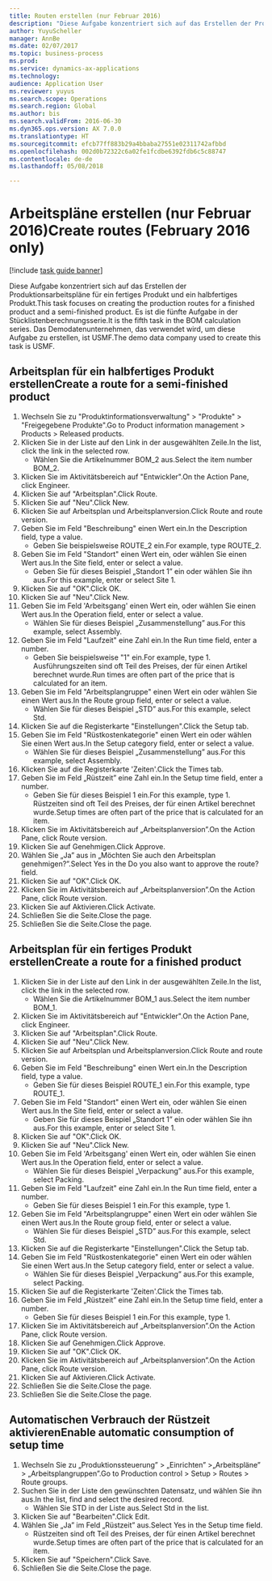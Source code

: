 ```yaml
--- 
title: Routen erstellen (nur Februar 2016)
description: "Diese Aufgabe konzentriert sich auf das Erstellen der Produktionsarbeitspläne für ein fertiges Produkt und ein halbfertiges Produkt."
author: YuyuScheller
manager: AnnBe
ms.date: 02/07/2017
ms.topic: business-process
ms.prod: 
ms.service: dynamics-ax-applications
ms.technology: 
audience: Application User
ms.reviewer: yuyus
ms.search.scope: Operations
ms.search.region: Global
ms.author: bis
ms.search.validFrom: 2016-06-30
ms.dyn365.ops.version: AX 7.0.0
ms.translationtype: HT
ms.sourcegitcommit: efcb77ff883b29a4bbaba27551e02311742afbbd
ms.openlocfilehash: 002d0b72322c6a02fe1fcdbe6392fdb6c5c88747
ms.contentlocale: de-de
ms.lasthandoff: 05/08/2018

---
```

# <a name="create-routes-february-2016-only"></a><span data-ttu-id="c5068-103">Arbeitspläne erstellen (nur Februar 2016)</span><span class="sxs-lookup"><span data-stu-id="c5068-103">Create routes (February 2016 only)</span></span>

[!include [task guide banner](../../includes/task-guide-banner.md)]

<span data-ttu-id="c5068-104">Diese Aufgabe konzentriert sich auf das Erstellen der Produktionsarbeitspläne für ein fertiges Produkt und ein halbfertiges Produkt.</span><span class="sxs-lookup"><span data-stu-id="c5068-104">This task focuses on creating the production routes for a finished product and a semi-finished product.</span></span> <span data-ttu-id="c5068-105">Es ist die fünfte Aufgabe in der Stücklistenberechnungsserie.</span><span class="sxs-lookup"><span data-stu-id="c5068-105">It is the fifth task in the BOM calculation series.</span></span> <span data-ttu-id="c5068-106">Das Demodatenunternehmen, das verwendet wird, um diese Aufgabe zu erstellen, ist USMF.</span><span class="sxs-lookup"><span data-stu-id="c5068-106">The demo data company used to create this task is USMF.</span></span>


## <a name="create-a-route-for-a-semi-finished-product"></a><span data-ttu-id="c5068-107">Arbeitsplan für ein halbfertiges Produkt erstellen</span><span class="sxs-lookup"><span data-stu-id="c5068-107">Create a route for a semi-finished product</span></span>
1. <span data-ttu-id="c5068-108">Wechseln Sie zu "Produktinformationsverwaltung" > "Produkte" > "Freigegebene Produkte".</span><span class="sxs-lookup"><span data-stu-id="c5068-108">Go to Product information management > Products > Released products.</span></span>
2. <span data-ttu-id="c5068-109">Klicken Sie in der Liste auf den Link in der ausgewählten Zeile.</span><span class="sxs-lookup"><span data-stu-id="c5068-109">In the list, click the link in the selected row.</span></span>
    * <span data-ttu-id="c5068-110">Wählen Sie die Artikelnummer BOM_2 aus.</span><span class="sxs-lookup"><span data-stu-id="c5068-110">Select the item number BOM_2.</span></span>  
3. <span data-ttu-id="c5068-111">Klicken Sie im Aktivitätsbereich auf "Entwickler".</span><span class="sxs-lookup"><span data-stu-id="c5068-111">On the Action Pane, click Engineer.</span></span>
4. <span data-ttu-id="c5068-112">Klicken Sie auf "Arbeitsplan".</span><span class="sxs-lookup"><span data-stu-id="c5068-112">Click Route.</span></span>
5. <span data-ttu-id="c5068-113">Klicken Sie auf "Neu".</span><span class="sxs-lookup"><span data-stu-id="c5068-113">Click New.</span></span>
6. <span data-ttu-id="c5068-114">Klicken Sie auf Arbeitsplan und Arbeitsplanversion.</span><span class="sxs-lookup"><span data-stu-id="c5068-114">Click Route and route version.</span></span>
7. <span data-ttu-id="c5068-115">Geben Sie im Feld "Beschreibung" einen Wert ein.</span><span class="sxs-lookup"><span data-stu-id="c5068-115">In the Description field, type a value.</span></span>
    * <span data-ttu-id="c5068-116">Geben Sie beispielsweise ROUTE_2 ein.</span><span class="sxs-lookup"><span data-stu-id="c5068-116">For example, type ROUTE_2.</span></span>  
8. <span data-ttu-id="c5068-117">Geben Sie im Feld "Standort" einen Wert ein, oder wählen Sie einen Wert aus.</span><span class="sxs-lookup"><span data-stu-id="c5068-117">In the Site field, enter or select a value.</span></span>
    * <span data-ttu-id="c5068-118">Geben Sie für dieses Beispiel „Standort 1” ein oder wählen Sie ihn aus.</span><span class="sxs-lookup"><span data-stu-id="c5068-118">For this example, enter or select Site 1.</span></span>  
9. <span data-ttu-id="c5068-119">Klicken Sie auf "OK".</span><span class="sxs-lookup"><span data-stu-id="c5068-119">Click OK.</span></span>
10. <span data-ttu-id="c5068-120">Klicken Sie auf "Neu".</span><span class="sxs-lookup"><span data-stu-id="c5068-120">Click New.</span></span>
11. <span data-ttu-id="c5068-121">Geben Sie im Feld 'Arbeitsgang' einen Wert ein, oder wählen Sie einen Wert aus.</span><span class="sxs-lookup"><span data-stu-id="c5068-121">In the Operation field, enter or select a value.</span></span>
    * <span data-ttu-id="c5068-122">Wählen Sie für dieses Beispiel „Zusammenstellung” aus.</span><span class="sxs-lookup"><span data-stu-id="c5068-122">For this example, select Assembly.</span></span>  
12. <span data-ttu-id="c5068-123">Geben Sie im Feld "Laufzeit" eine Zahl ein.</span><span class="sxs-lookup"><span data-stu-id="c5068-123">In the Run time field, enter a number.</span></span>
    * <span data-ttu-id="c5068-124">Geben Sie beispielsweise "1" ein.</span><span class="sxs-lookup"><span data-stu-id="c5068-124">For example, type 1.</span></span> <span data-ttu-id="c5068-125">Ausführungszeiten sind oft Teil des Preises, der für einen Artikel berechnet wurde.</span><span class="sxs-lookup"><span data-stu-id="c5068-125">Run times are often part of the price that is calculated for an item.</span></span>  
13. <span data-ttu-id="c5068-126">Geben Sie im Feld "Arbeitsplangruppe" einen Wert ein oder wählen Sie einen Wert aus.</span><span class="sxs-lookup"><span data-stu-id="c5068-126">In the Route group field, enter or select a value.</span></span>
    * <span data-ttu-id="c5068-127">Wählen Sie für dieses Beispiel „STD” aus.</span><span class="sxs-lookup"><span data-stu-id="c5068-127">For this example, select Std.</span></span>  
14. <span data-ttu-id="c5068-128">Klicken Sie auf die Registerkarte "Einstellungen".</span><span class="sxs-lookup"><span data-stu-id="c5068-128">Click the Setup tab.</span></span>
15. <span data-ttu-id="c5068-129">Geben Sie im Feld "Rüstkostenkategorie" einen Wert ein oder wählen Sie einen Wert aus.</span><span class="sxs-lookup"><span data-stu-id="c5068-129">In the Setup category field, enter or select a value.</span></span>
    * <span data-ttu-id="c5068-130">Wählen Sie für dieses Beispiel „Zusammenstellung” aus.</span><span class="sxs-lookup"><span data-stu-id="c5068-130">For this example, select Assembly.</span></span>  
16. <span data-ttu-id="c5068-131">Klicken Sie auf die Registerkarte 'Zeiten'.</span><span class="sxs-lookup"><span data-stu-id="c5068-131">Click the Times tab.</span></span>
17. <span data-ttu-id="c5068-132">Geben Sie im Feld „Rüstzeit” eine Zahl ein.</span><span class="sxs-lookup"><span data-stu-id="c5068-132">In the Setup time field, enter a number.</span></span>
    * <span data-ttu-id="c5068-133">Geben Sie für dieses Beispiel 1 ein.</span><span class="sxs-lookup"><span data-stu-id="c5068-133">For this example, type 1.</span></span> <span data-ttu-id="c5068-134">Rüstzeiten sind oft Teil des Preises, der für einen Artikel berechnet wurde.</span><span class="sxs-lookup"><span data-stu-id="c5068-134">Setup times are often part of the price that is calculated for an item.</span></span>  
18. <span data-ttu-id="c5068-135">Klicken Sie im Aktivitätsbereich auf „Arbeitsplanversion”.</span><span class="sxs-lookup"><span data-stu-id="c5068-135">On the Action Pane, click Route version.</span></span>
19. <span data-ttu-id="c5068-136">Klicken Sie auf Genehmigen.</span><span class="sxs-lookup"><span data-stu-id="c5068-136">Click Approve.</span></span>
20. <span data-ttu-id="c5068-137">Wählen Sie „Ja” aus in „Möchten Sie auch den Arbeitsplan genehmigen?”.</span><span class="sxs-lookup"><span data-stu-id="c5068-137">Select Yes in the Do you also want to approve the route? field.</span></span>
21. <span data-ttu-id="c5068-138">Klicken Sie auf "OK".</span><span class="sxs-lookup"><span data-stu-id="c5068-138">Click OK.</span></span>
22. <span data-ttu-id="c5068-139">Klicken Sie im Aktivitätsbereich auf „Arbeitsplanversion”.</span><span class="sxs-lookup"><span data-stu-id="c5068-139">On the Action Pane, click Route version.</span></span>
23. <span data-ttu-id="c5068-140">Klicken Sie auf Aktivieren.</span><span class="sxs-lookup"><span data-stu-id="c5068-140">Click Activate.</span></span>
24. <span data-ttu-id="c5068-141">Schließen Sie die Seite.</span><span class="sxs-lookup"><span data-stu-id="c5068-141">Close the page.</span></span>
25. <span data-ttu-id="c5068-142">Schließen Sie die Seite.</span><span class="sxs-lookup"><span data-stu-id="c5068-142">Close the page.</span></span>

## <a name="create-a-route-for-a-finished-product"></a><span data-ttu-id="c5068-143">Arbeitsplan für ein fertiges Produkt erstellen</span><span class="sxs-lookup"><span data-stu-id="c5068-143">Create a route for a finished product</span></span>
1. <span data-ttu-id="c5068-144">Klicken Sie in der Liste auf den Link in der ausgewählten Zeile.</span><span class="sxs-lookup"><span data-stu-id="c5068-144">In the list, click the link in the selected row.</span></span>
    * <span data-ttu-id="c5068-145">Wählen Sie die Artikelnummer BOM_1 aus.</span><span class="sxs-lookup"><span data-stu-id="c5068-145">Select the item number BOM_1.</span></span>  
2. <span data-ttu-id="c5068-146">Klicken Sie im Aktivitätsbereich auf "Entwickler".</span><span class="sxs-lookup"><span data-stu-id="c5068-146">On the Action Pane, click Engineer.</span></span>
3. <span data-ttu-id="c5068-147">Klicken Sie auf "Arbeitsplan".</span><span class="sxs-lookup"><span data-stu-id="c5068-147">Click Route.</span></span>
4. <span data-ttu-id="c5068-148">Klicken Sie auf "Neu".</span><span class="sxs-lookup"><span data-stu-id="c5068-148">Click New.</span></span>
5. <span data-ttu-id="c5068-149">Klicken Sie auf Arbeitsplan und Arbeitsplanversion.</span><span class="sxs-lookup"><span data-stu-id="c5068-149">Click Route and route version.</span></span>
6. <span data-ttu-id="c5068-150">Geben Sie im Feld "Beschreibung" einen Wert ein.</span><span class="sxs-lookup"><span data-stu-id="c5068-150">In the Description field, type a value.</span></span>
    * <span data-ttu-id="c5068-151">Geben Sie für dieses Beispiel ROUTE_1 ein.</span><span class="sxs-lookup"><span data-stu-id="c5068-151">For this example, type ROUTE_1.</span></span>  
7. <span data-ttu-id="c5068-152">Geben Sie im Feld "Standort" einen Wert ein, oder wählen Sie einen Wert aus.</span><span class="sxs-lookup"><span data-stu-id="c5068-152">In the Site field, enter or select a value.</span></span>
    * <span data-ttu-id="c5068-153">Geben Sie für dieses Beispiel „Standort 1” ein oder wählen Sie ihn aus.</span><span class="sxs-lookup"><span data-stu-id="c5068-153">For this example, enter or select Site 1.</span></span>  
8. <span data-ttu-id="c5068-154">Klicken Sie auf "OK".</span><span class="sxs-lookup"><span data-stu-id="c5068-154">Click OK.</span></span>
9. <span data-ttu-id="c5068-155">Klicken Sie auf "Neu".</span><span class="sxs-lookup"><span data-stu-id="c5068-155">Click New.</span></span>
10. <span data-ttu-id="c5068-156">Geben Sie im Feld 'Arbeitsgang' einen Wert ein, oder wählen Sie einen Wert aus.</span><span class="sxs-lookup"><span data-stu-id="c5068-156">In the Operation field, enter or select a value.</span></span>
    * <span data-ttu-id="c5068-157">Wählen Sie für dieses Beispiel „Verpackung” aus.</span><span class="sxs-lookup"><span data-stu-id="c5068-157">For this example, select Packing.</span></span>  
11. <span data-ttu-id="c5068-158">Geben Sie im Feld "Laufzeit" eine Zahl ein.</span><span class="sxs-lookup"><span data-stu-id="c5068-158">In the Run time field, enter a number.</span></span>
    * <span data-ttu-id="c5068-159">Geben Sie für dieses Beispiel 1 ein.</span><span class="sxs-lookup"><span data-stu-id="c5068-159">For this example, type 1.</span></span>  
12. <span data-ttu-id="c5068-160">Geben Sie im Feld "Arbeitsplangruppe" einen Wert ein oder wählen Sie einen Wert aus.</span><span class="sxs-lookup"><span data-stu-id="c5068-160">In the Route group field, enter or select a value.</span></span>
    * <span data-ttu-id="c5068-161">Wählen Sie für dieses Beispiel „STD” aus.</span><span class="sxs-lookup"><span data-stu-id="c5068-161">For this example, select Std.</span></span>  
13. <span data-ttu-id="c5068-162">Klicken Sie auf die Registerkarte "Einstellungen".</span><span class="sxs-lookup"><span data-stu-id="c5068-162">Click the Setup tab.</span></span>
14. <span data-ttu-id="c5068-163">Geben Sie im Feld "Rüstkostenkategorie" einen Wert ein oder wählen Sie einen Wert aus.</span><span class="sxs-lookup"><span data-stu-id="c5068-163">In the Setup category field, enter or select a value.</span></span>
    * <span data-ttu-id="c5068-164">Wählen Sie für dieses Beispiel „Verpackung” aus.</span><span class="sxs-lookup"><span data-stu-id="c5068-164">For this example, select Packing.</span></span>  
15. <span data-ttu-id="c5068-165">Klicken Sie auf die Registerkarte 'Zeiten'.</span><span class="sxs-lookup"><span data-stu-id="c5068-165">Click the Times tab.</span></span>
16. <span data-ttu-id="c5068-166">Geben Sie im Feld „Rüstzeit” eine Zahl ein.</span><span class="sxs-lookup"><span data-stu-id="c5068-166">In the Setup time field, enter a number.</span></span>
    * <span data-ttu-id="c5068-167">Geben Sie für dieses Beispiel 1 ein.</span><span class="sxs-lookup"><span data-stu-id="c5068-167">For this example, type 1.</span></span>  
17. <span data-ttu-id="c5068-168">Klicken Sie im Aktivitätsbereich auf „Arbeitsplanversion”.</span><span class="sxs-lookup"><span data-stu-id="c5068-168">On the Action Pane, click Route version.</span></span>
18. <span data-ttu-id="c5068-169">Klicken Sie auf Genehmigen.</span><span class="sxs-lookup"><span data-stu-id="c5068-169">Click Approve.</span></span>
19. <span data-ttu-id="c5068-170">Klicken Sie auf "OK".</span><span class="sxs-lookup"><span data-stu-id="c5068-170">Click OK.</span></span>
20. <span data-ttu-id="c5068-171">Klicken Sie im Aktivitätsbereich auf „Arbeitsplanversion”.</span><span class="sxs-lookup"><span data-stu-id="c5068-171">On the Action Pane, click Route version.</span></span>
21. <span data-ttu-id="c5068-172">Klicken Sie auf Aktivieren.</span><span class="sxs-lookup"><span data-stu-id="c5068-172">Click Activate.</span></span>
22. <span data-ttu-id="c5068-173">Schließen Sie die Seite.</span><span class="sxs-lookup"><span data-stu-id="c5068-173">Close the page.</span></span>
23. <span data-ttu-id="c5068-174">Schließen Sie die Seite.</span><span class="sxs-lookup"><span data-stu-id="c5068-174">Close the page.</span></span>

## <a name="enable-automatic-consumption-of-setup-time"></a><span data-ttu-id="c5068-175">Automatischen Verbrauch der Rüstzeit aktivieren</span><span class="sxs-lookup"><span data-stu-id="c5068-175">Enable automatic consumption of setup time</span></span>
1. <span data-ttu-id="c5068-176">Wechseln Sie zu „Produktionssteuerung” > „Einrichten”  >„Arbeitspläne” > „Arbeitsplangruppen”.</span><span class="sxs-lookup"><span data-stu-id="c5068-176">Go to Production control > Setup > Routes > Route groups.</span></span>
2. <span data-ttu-id="c5068-177">Suchen Sie in der Liste den gewünschten Datensatz, und wählen Sie ihn aus.</span><span class="sxs-lookup"><span data-stu-id="c5068-177">In the list, find and select the desired record.</span></span>
    * <span data-ttu-id="c5068-178">Wählen Sie STD in der Liste aus.</span><span class="sxs-lookup"><span data-stu-id="c5068-178">Select Std in the list.</span></span>  
3. <span data-ttu-id="c5068-179">Klicken Sie auf "Bearbeiten".</span><span class="sxs-lookup"><span data-stu-id="c5068-179">Click Edit.</span></span>
4. <span data-ttu-id="c5068-180">Wählen Sie „Ja” im Feld „Rüstzeit” aus.</span><span class="sxs-lookup"><span data-stu-id="c5068-180">Select Yes in the Setup time field.</span></span>
    * <span data-ttu-id="c5068-181">Rüstzeiten sind oft Teil des Preises, der für einen Artikel berechnet wurde.</span><span class="sxs-lookup"><span data-stu-id="c5068-181">Setup times are often part of the price that is calculated for an item.</span></span>  
5. <span data-ttu-id="c5068-182">Klicken Sie auf "Speichern".</span><span class="sxs-lookup"><span data-stu-id="c5068-182">Click Save.</span></span>
6. <span data-ttu-id="c5068-183">Schließen Sie die Seite.</span><span class="sxs-lookup"><span data-stu-id="c5068-183">Close the page.</span></span>


